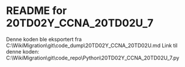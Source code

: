# README for 20TD02Y_CCNA_20TD02U_7
Denne koden ble eksportert fra C:\WikiMigration\git\code_dump\20TD02Y_CCNA_20TD02U.md
Link til denne koden: C:\WikiMigration\git\code_repo\Python\20TD02Y_CCNA_20TD02U_7.py
